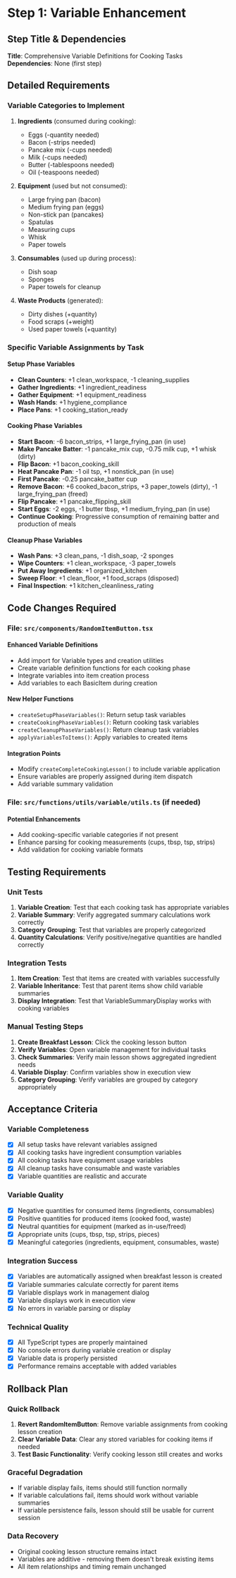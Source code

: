 # Step 1: Variable Enhancement

## Step Title & Dependencies
**Title**: Comprehensive Variable Definitions for Cooking Tasks  
**Dependencies**: None (first step)

## Detailed Requirements

### Variable Categories to Implement
1. **Ingredients** (consumed during cooking):
   - Eggs (-quantity needed)
   - Bacon (-strips needed)
   - Pancake mix (-cups needed)
   - Milk (-cups needed)
   - Butter (-tablespoons needed)
   - Oil (-teaspoons needed)

2. **Equipment** (used but not consumed):
   - Large frying pan (bacon)
   - Medium frying pan (eggs)
   - Non-stick pan (pancakes)
   - Spatulas
   - Measuring cups
   - Whisk
   - Paper towels

3. **Consumables** (used up during process):
   - Dish soap
   - Sponges
   - Paper towels for cleanup

4. **Waste Products** (generated):
   - Dirty dishes (+quantity)
   - Food scraps (+weight)
   - Used paper towels (+quantity)

### Specific Variable Assignments by Task

#### Setup Phase Variables
- **Clean Counters**: +1 clean_workspace, -1 cleaning_supplies
- **Gather Ingredients**: +1 ingredient_readiness
- **Gather Equipment**: +1 equipment_readiness
- **Wash Hands**: +1 hygiene_compliance
- **Place Pans**: +1 cooking_station_ready

#### Cooking Phase Variables
- **Start Bacon**: -6 bacon_strips, +1 large_frying_pan (in use)
- **Make Pancake Batter**: -1 pancake_mix cup, -0.75 milk cup, +1 whisk (dirty)
- **Flip Bacon**: +1 bacon_cooking_skill
- **Heat Pancake Pan**: -1 oil tsp, +1 nonstick_pan (in use)
- **First Pancake**: -0.25 pancake_batter cup
- **Remove Bacon**: +6 cooked_bacon_strips, +3 paper_towels (dirty), -1 large_frying_pan (freed)
- **Flip Pancake**: +1 pancake_flipping_skill
- **Start Eggs**: -2 eggs, -1 butter tbsp, +1 medium_frying_pan (in use)
- **Continue Cooking**: Progressive consumption of remaining batter and production of meals

#### Cleanup Phase Variables
- **Wash Pans**: +3 clean_pans, -1 dish_soap, -2 sponges
- **Wipe Counters**: +1 clean_workspace, -3 paper_towels
- **Put Away Ingredients**: +1 organized_kitchen
- **Sweep Floor**: +1 clean_floor, +1 food_scraps (disposed)
- **Final Inspection**: +1 kitchen_cleanliness_rating

## Code Changes Required

### File: `src/components/RandomItemButton.tsx`

#### Enhanced Variable Definitions
- Add import for Variable types and creation utilities
- Create variable definition functions for each cooking phase
- Integrate variables into item creation process
- Add variables to each BasicItem during creation

#### New Helper Functions
- `createSetupPhaseVariables()`: Return setup task variables
- `createCookingPhaseVariables()`: Return cooking task variables  
- `createCleanupPhaseVariables()`: Return cleanup task variables
- `applyVariablesToItems()`: Apply variables to created items

#### Integration Points
- Modify `createCompleteCookingLesson()` to include variable application
- Ensure variables are properly assigned during item dispatch
- Add variable summary validation

### File: `src/functions/utils/variable/utils.ts` (if needed)

#### Potential Enhancements
- Add cooking-specific variable categories if not present
- Enhance parsing for cooking measurements (cups, tbsp, tsp, strips)
- Add validation for cooking variable formats

## Testing Requirements

### Unit Tests
1. **Variable Creation**: Test that each cooking task has appropriate variables
2. **Variable Summary**: Verify aggregated summary calculations work correctly
3. **Category Grouping**: Test that variables are properly categorized
4. **Quantity Calculations**: Verify positive/negative quantities are handled correctly

### Integration Tests
1. **Item Creation**: Test that items are created with variables successfully
2. **Variable Inheritance**: Test that parent items show child variable summaries
3. **Display Integration**: Test that VariableSummaryDisplay works with cooking variables

### Manual Testing Steps
1. **Create Breakfast Lesson**: Click the cooking lesson button
2. **Verify Variables**: Open variable management for individual tasks
3. **Check Summaries**: Verify main lesson shows aggregated ingredient needs
4. **Variable Display**: Confirm variables show in execution view
5. **Category Grouping**: Verify variables are grouped by category appropriately

## Acceptance Criteria

### Variable Completeness
- [x] All setup tasks have relevant variables assigned
- [x] All cooking tasks have ingredient consumption variables
- [x] All cooking tasks have equipment usage variables
- [x] All cleanup tasks have consumable and waste variables
- [x] Variable quantities are realistic and accurate

### Variable Quality
- [x] Negative quantities for consumed items (ingredients, consumables)
- [x] Positive quantities for produced items (cooked food, waste)
- [x] Neutral quantities for equipment (marked as in-use/freed)
- [x] Appropriate units (cups, tbsp, tsp, strips, pieces)
- [x] Meaningful categories (ingredients, equipment, consumables, waste)

### Integration Success
- [x] Variables are automatically assigned when breakfast lesson is created
- [x] Variable summaries calculate correctly for parent items
- [x] Variable displays work in management dialog
- [x] Variable displays work in execution view
- [x] No errors in variable parsing or display

### Technical Quality
- [x] All TypeScript types are properly maintained
- [x] No console errors during variable creation or display
- [x] Variable data is properly persisted
- [x] Performance remains acceptable with added variables

## Rollback Plan

### Quick Rollback
1. **Revert RandomItemButton**: Remove variable assignments from cooking lesson creation
2. **Clear Variable Data**: Clear any stored variables for cooking items if needed
3. **Test Basic Functionality**: Verify cooking lesson still creates and works

### Graceful Degradation
- If variable display fails, items should still function normally
- If variable calculations fail, items should work without variable summaries
- If variable persistence fails, lesson should still be usable for current session

### Data Recovery
- Original cooking lesson structure remains intact
- Variables are additive - removing them doesn't break existing items
- All item relationships and timing remain unchanged
